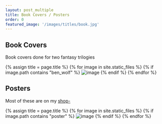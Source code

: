```yaml
---
layout: post_multiple
title: Book Covers / Posters
order: 0
featured_image: '/images/titles/book.jpg'
---
```


## Book Covers

Book covers done for two fantasy trilogies

<div class="gallery" data-columns="2">
		{% assign title = page.title %}
		{% for image in site.static_files %}
			{% if image.path contains "ben_wolf" %}
				<img src="{{ site.baseurl }}{{ image.path }}" alt="image" />
			{% endif %}
		{% endfor %}
</div>


## Posters

Most of these are on my [shop-](https://shop.jonadrew.com/)

<div class="gallery" data-columns="2">
		{% assign title = page.title %}
		{% for image in site.static_files %}
			{% if image.path contains "poster" %}
				<img src="{{ site.baseurl }}{{ image.path }}" alt="image" />
			{% endif %}
		{% endfor %}
	</div>